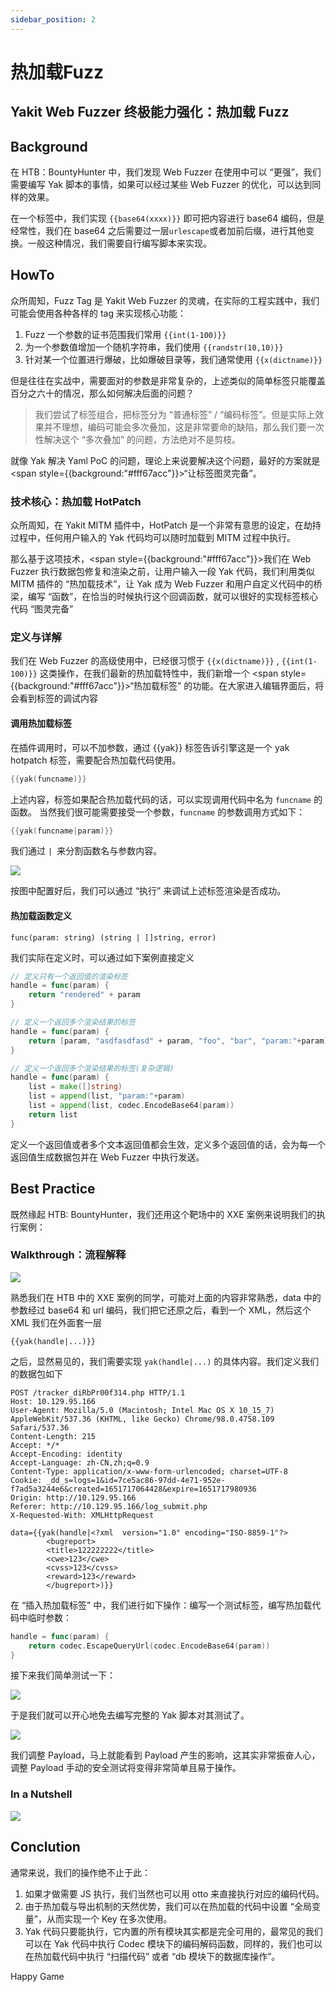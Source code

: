 ```yaml
---
sidebar_position: 2
---
```


# 热加载Fuzz

## Yakit Web Fuzzer 终极能力强化：热加载 Fuzz

## Background
在 HTB：BountyHunter 中，我们发现 Web Fuzzer 在使用中可以 “更强”，我们需要编写 Yak 脚本的事情，如果可以经过某些 Web Fuzzer 的优化，可以达到同样的效果。

在一个标签中，我们实现 `{{base64(xxxx)}}` 即可把内容进行 base64 编码，但是经常性，我们在 base64 之后需要过一层`urlescape`或者加前后缀，进行其他变换。一般这种情况，我们需要自行编写脚本来实现。

## HowTo

众所周知，Fuzz Tag 是 Yakit Web Fuzzer 的灵魂，在实际的工程实践中，我们可能会使用各种各样的 tag 来实现核心功能：

1. Fuzz 一个参数的证书范围我们常用 `{{int(1-100)}}`
2. 为一个参数值增加一个随机字符串，我们使用 `{{randstr(10,10)}}`
3. 针对某一个位置进行爆破，比如爆破目录等，我们通常使用 `{{x(dictname)}}`

但是往往在实战中，需要面对的参数是非常复杂的，上述类似的简单标签只能覆盖百分之六十的情况，那么如何解决后面的问题？

>我们尝试了标签组合，把标签分为 “普通标签” / “编码标签”。但是实际上效果并不理想，编码可能会多次叠加，这是非常要命的缺陷，那么我们要一次性解决这个 “多次叠加” 的问题，方法绝对不是剪枝。

就像 Yak 解决 Yaml PoC 的问题，理论上来说要解决这个问题，最好的方案就是 <span style={{background:"#fff67acc"}}>“让标签图灵完备”。</span>

### 技术核心：热加载 HotPatch
众所周知，在 Yakit MITM 插件中，HotPatch 是一个非常有意思的设定，在劫持过程中，任何用户输入的 Yak 代码均可以随时加载到 MITM 过程中执行。

那么基于这项技术，<span style={{background:"#fff67acc"}}>我们在 Web Fuzzer 执行数据包修复和渲染之前，让用户输入一段 Yak 代码，我们利用类似 MITM 插件的 “热加载技术”，</span>让 Yak 成为 Web Fuzzer 和用户自定义代码中的桥梁，编写 “函数”，在恰当的时候执行这个回调函数，就可以很好的实现标签核心代码 “图灵完备”

### 定义与详解

我们在 Web Fuzzer 的高级使用中，已经很习惯于 `{{x(dictname)}}` , `{{int(1-100)}}` 这类操作，在我们最新的热加载特性中，我们新增一个 <span style={{background:"#fff67acc"}}>“热加载标签” </span>的功能。在大家进入编辑界面后，将会看到标签的调试内容

#### 调用热加载标签
在插件调用时，可以不加参数，通过 {{yak}} 标签告诉引擎这是一个 yak hotpatch 标签，需要配合热加载代码使用。

```go
{{yak(funcname)}}
```
上述内容，标签如果配合热加载代码的话，可以实现调用代码中名为 `funcname` 的函数。
当然我们很可能需要接受一个参数，`funcname` 的参数调用方式如下：

```go
{{yak(funcname|param)}}
```

我们通过 `| `来分割函数名与参数内容。

![](/img/products/yakit/hot-division.png)

按图中配置好后，我们可以通过 “执行” 来调试上述标签渲染是否成功。

#### 热加载函数定义

`func(param: string) (string | []string, error)`

我们实际在定义时，可以通过如下案例直接定义

```go
// 定义只有一个返回值的渲染标签
handle = func(param) {
    return "rendered" + param
}

// 定义一个返回多个渲染结果的标签
handle = func(param) {
    return [param, "asdfasdfasd" + param, "foo", "bar", "param:"+param]
}

// 定义一个返回多个渲染结果的标签(复杂逻辑)
handle = func(param) {
    list = make([]string)
    list = append(list, "param:"+param)
    list = append(list, codec.EncodeBase64(param))
    return list
}
```

定义一个返回值或者多个文本返回值都会生效，定义多个返回值的话，会为每一个返回值生成数据包并在 Web Fuzzer 中执行发送。

## Best Practice

既然缘起 HTB: BountyHunter，我们还用这个靶场中的 XXE 案例来说明我们的执行案例：

### Walkthrough：流程解释

![](/img/products/yakit/hot-walkthrough.png)

熟悉我们在 HTB 中的 XXE 案例的同学，可能对上面的内容非常熟悉，data 中的参数经过 base64 和 url 编码，我们把它还原之后，看到一个 XML，然后这个 XML 我们在外面套一层

`{{yak(handle|...)}}`

之后，显然易见的，我们需要实现 `yak(handle|...)` 的具体内容。我们定义我们的数据包如下

```HTTP
POST /tracker_diRbPr00f314.php HTTP/1.1
Host: 10.129.95.166
User-Agent: Mozilla/5.0 (Macintosh; Intel Mac OS X 10_15_7) AppleWebKit/537.36 (KHTML, like Gecko) Chrome/98.0.4758.109 Safari/537.36
Content-Length: 215
Accept: */*
Accept-Encoding: identity
Accept-Language: zh-CN,zh;q=0.9
Content-Type: application/x-www-form-urlencoded; charset=UTF-8
Cookie: _dd_s=logs=1&id=7ce5ac86-97dd-4e71-952e-f7ad5a3244e6&created=1651717064428&expire=1651717980936
Origin: http://10.129.95.166
Referer: http://10.129.95.166/log_submit.php
X-Requested-With: XMLHttpRequest

data={{yak(handle|<?xml  version="1.0" encoding="ISO-8859-1"?>
        <bugreport>
        <title>122222222</title>
        <cwe>123</cwe>
        <cvss>123</cvss>
        <reward>123</reward>
        </bugreport>)}}
```
在 “插入热加载标签” 中，我们进行如下操作：编写一个测试标签，编写热加载代码中临时参数：

```go
handle = func(param) {
    return codec.EscapeQueryUrl(codec.EncodeBase64(param))
}
```

接下来我们简单测试一下：

![](/img/products/yakit/hot-test.png)

于是我们就可以开心地免去编写完整的 Yak 脚本对其测试了。

![](/img/products/yakit/hot-no-yak-script.png)

我们调整 Payload，马上就能看到 Payload 产生的影响，这其实非常振奋人心，调整 Payload 手动的安全测试将变得非常简单且易于操作。

### In a Nutshell

![](/img/products/yakit/hot-a-nutshell.png)

## Conclution

通常来说，我们的操作绝不止于此：

1. 如果才做需要 JS 执行，我们当然也可以用 otto 来直接执行对应的编码代码。
2. 由于热加载与导出机制的天然优势，我们可以在热加载的代码中设置 “全局变量”，从而实现一个 Key 在多次使用。
3. Yak 代码只要能执行，它内置的所有模块其实都是完全可用的，最常见的我们可以在 Yak 代码中执行 Codec 模块下的编码解码函数，同样的，我们也可以在热加载代码中执行 “扫描代码” 或者 “db 模块下的数据库操作”。

Happy Game
